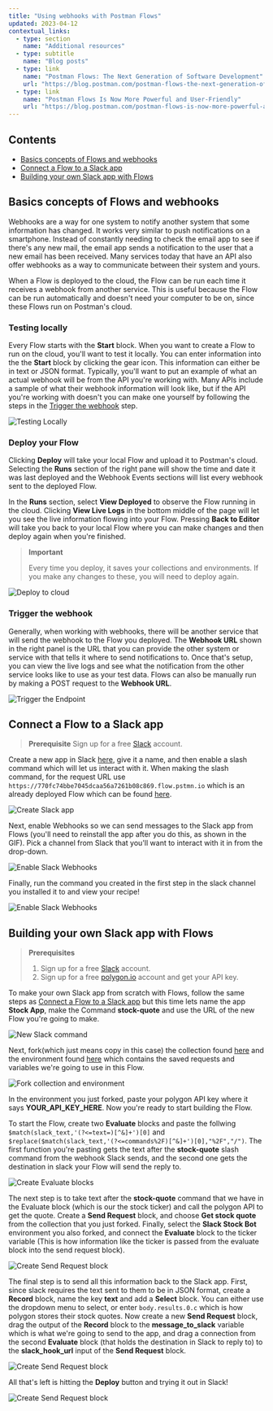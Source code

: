 ```yaml
---
title: "Using webhooks with Postman Flows"
updated: 2023-04-12
contextual_links:
  - type: section
    name: "Additional resources"
  - type: subtitle
    name: "Blog posts"
  - type: link
    name: "Postman Flows: The Next Generation of Software Development"
    url: "https://blog.postman.com/postman-flows-the-next-generation-of-software-development/"
  - type: link
    name: "Postman Flows Is Now More Powerful and User-Friendly"
    url: "https://blog.postman.com/postman-flows-is-now-more-powerful-and-user-friendly/"
---
```


## Contents

* [Basics concepts of Flows and webhooks](#basics-concepts-of-flows-and-webhooks)
* [Connect a Flow to a Slack app](#connect-a-flow-to-a-slack-app)
* [Building your own Slack app with Flows](#building-your-own-slack-app-with-flows)

## Basics concepts of Flows and webhooks

Webhooks are a way for one system to notify another system that some information has changed. It works very similar to push notifications on a smartphone. Instead of constantly needing to check the email app to see if there's any new mail, the email app sends a notification to the user that a new email has been received. Many services today that have an API also offer webhooks as a way to communicate between their system and yours.

When a Flow is deployed to the cloud, the Flow can be run each time it receives a webhook from another service. This is useful because the Flow can be run automatically and doesn't need your computer to be on, since these Flows run on Postman's cloud.

### Testing locally

Every Flow starts with the **Start** block. When you want to create a Flow to run on the cloud, you'll want to test it locally. You can enter information into the the **Start** block by clicking the gear icon. This information can either be in text or JSON format. Typically, you'll want to put an example of what an actual webhook will be from the API you're working with. Many APIs include a sample of what their webhook information will look like, but if the API you're working with doesn't you can make one yourself by following the steps in the [Trigger the webhook](#trigger-the-webhook) step.

![Testing Locally](https://assets.postman.com/postman-labs-docs/cloud-execution/running-flows-on-the-cloud-test-data.gif)

### Deploy your Flow

Clicking **Deploy** will take your local Flow and upload it to Postman's cloud. Selecting the **Runs** section of the right pane will show the time and date it was last deployed and the Webhook Events sections will list every webhook sent to the deployed Flow.

In the **Runs** section, select **View Deployed** to observe the Flow running in the cloud. Clicking **View Live Logs** in the bottom middle of the page will let you see the live information flowing into your Flow. Pressing **Back to Editor** will take you back to your local Flow where you can make changes and then deploy again when you're finished.

> **Important**
>
> Every time you deploy, it saves your collections and environments. If you make any changes to these, you will need to deploy again.

![Deploy to cloud](https://assets.postman.com/postman-labs-docs/cloud-execution/deploy-flow-to-cloud-update.gif)

### Trigger the webhook

Generally, when working with webhooks, there will be another service that will send the webhook to the Flow you deployed. The **Webhook URL** shown in the right panel is the URL that you can provide the other system or service with that tells it where to send notifications to. Once that's setup, you can view the live logs and see what the notification from the other service looks like to use as your test data. Flows can also be manually run by making a POST request to the **Webhook URL**.

![Trigger the Endpoint](https://assets.postman.com/postman-labs-docs/cloud-execution/trigger-flow-in-cloud.gif)

## Connect a Flow to a Slack app

> **Prerequisite**
> Sign up for a free [Slack](https://slack.com/) account.

Create a new app in Slack [here](https://api.slack.com/apps), give it a name, and then enable a slash command which will let us interact with it. When making the slash command, for the request URL use ```https://770fc74bbe7045dcaa56a7261b08c869.flow.pstmn.io``` which is an already deployed Flow which can be found [here](https://www.postman.com/postman/workspace/utility-flows/flow/642376220544c000387685c5).

![Create Slack app](https://assets.postman.com/postman-labs-docs/cloud-execution/make-slack-app-with-command.gif)

Next, enable Webhooks so we can send messages to the Slack app from Flows (you'll need to reinstall the app after you do this, as shown in the GIF). Pick a channel from Slack that you'll want to interact with it in from the drop-down.

![Enable Slack Webhooks](https://assets.postman.com/postman-labs-docs/cloud-execution/slack-app-enable-webhooks.gif)

Finally, run the command you created in the first step in the slack channel you installed it to and view your recipe!

![Enable Slack Webhooks](https://assets.postman.com/postman-labs-docs/cloud-execution/run-slack-command.gif)

## Building your own Slack app with Flows

> **Prerequisites**
>
> 1. Sign up for a free [Slack](https://slack.com/) account.
> 2. Sign up for a free [polygon.io](https://polygon.io/) account and get your API key.

To make your own Slack app from scratch with Flows, follow the same steps as [Connect a Flow to a Slack app](#connect-a-flow-to-a-slack-app) but this time lets name the app **Stock App**, make the Command **stock-quote** and use the URL of the new Flow you're going to make.

![New Slack command](https://assets.postman.com/postman-labs-docs/cloud-execution/new-slack-request-url.gif)

Next, fork(which just means copy in this case) the collection found [here](https://www.postman.com/postman/workspace/slack-integration-flows/collection/23919558-0fc87fc5-de53-4c48-b30f-362a1a7ceba3?action=share&creator=23919558) and the environment found [here](https://www.postman.com/postman/workspace/slack-integration-flows/environment/23919558-144c823d-9dcf-42ff-b85b-66e8e1d41e2a) which contains the saved requests and variables we're going to use in this Flow.

![Fork collection and environment](https://assets.postman.com/postman-labs-docs/cloud-execution/fork-collection-and-environment.gif)

In the environment you just forked, paste your polygon API key where it says **YOUR_API_KEY_HERE**. Now you're ready to start building the Flow.

To start the Flow, create two **Evaluate** blocks and paste the follwing ```$match(slack_text,'(?<=text=)[^&]+')[0]``` and ```$replace($match(slack_text,'(?<=commands%2F)[^&]+')[0],"%2F","/")```. The first function you're pasting gets the text after the **stock-quote** slash command from the webhook Slack sends, and the second one gets the destination in slack your Flow will send the reply to.

![Create Evaluate blocks](https://assets.postman.com/postman-labs-docs/cloud-execution/make-evaluate-blocks.gif)

The next step is to take text after the **stock-quote** command that we have in the Evaluate block (which is our the stock ticker) and call the polygon API to get the quote. Create a **Send Request** block, and choose **Get stock quote** from the collection that you just forked. Finally, select the **Slack Stock Bot** environment you also forked, and connect the **Evaluate** block to the ticker variable (This is how information like the ticker is passed from the evaluate block into the send request block).

![Create Send Request block](https://assets.postman.com/postman-labs-docs/cloud-execution/make-send-request-block.gif)

The final step is to send all this information back to the Slack app. First, since slack requires the text sent to them to be in JSON format, create a **Record** block, name the key **text** and add a **Select** block. You can either use the dropdown menu to select, or enter ```body.results.0.c``` which is how polygon stores their stock quotes. Now create a new **Send Request** block, drag the output of the **Record** block to the **message_to_slack** variable which is what we're going to send to the app, and drag a connection from the second **Evaluate** block (that holds the destination in Slack to reply to) to the **slack_hook_url** input of the **Send Request** block.

![Create Send Request block](https://assets.postman.com/postman-labs-docs/cloud-execution/sending-to-slack.gif)

All that's left is hitting the **Deploy** button and trying it out in Slack!

![Create Send Request block](https://assets.postman.com/postman-labs-docs/cloud-execution/see-result-in-slack.gif)
